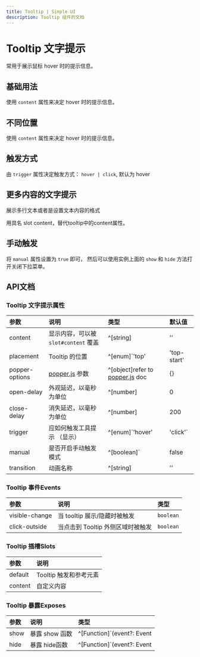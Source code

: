 ```yaml
---
title: Tooltip | Simple UI
description: Tooltip 组件的文档
---
```


# Tooltip 文字提示
常用于展示鼠标 hover 时的提示信息。

## 基础用法
使用 `content` 属性来决定 hover 时的提示信息。

<preview path="../demo/Tooltip/Basic.vue" title="基础用法" description="Tooltip 组件的基础用法"></preview>

## 不同位置
使用 `content` 属性来决定 hover 时的提示信息。

<preview path="../demo/Tooltip/location.vue" title="不同位置" description="Tooltip 组件的不同位置"></preview>

## 触发方式
由 `trigger` 属性决定触发方式： `hover | click`, 默认为 hover

<preview path="../demo/Tooltip/trigger.vue" title="触发方式" description="Tooltip 组件的触发方式"></preview>

## 更多内容的文字提示
展示多行文本或者是设置文本内容的格式

用具名 slot content，替代tooltip中的content属性。

<preview path="../demo/Tooltip/slot.vue" title="更多内容的文字提示" description="Tooltip 组件的更多内容的文字提示"></preview>

## 手动触发
将 `manual` 属性设置为 `true` 即可， 然后可以使用实例上面的 `show` 和 `hide` 方法打开关闭下拉菜单。

<preview path="../demo/Tooltip/manual.vue" title="手动触发" description="Tooltip 组件的手动触发"></preview>

## API文档

### Tooltip 文字提示属性
| 参数           | 说明                                             | 类型                                                         | 默认值 |
| :------------- | :----------------------------------------------- | :----------------------------------------------------------- | :----- |
| content        | 显示内容，可以被 `slot#content` 覆盖             | ^[string]                                                    | ''     |
| placement      | Tooltip 的位置                                   | ^[enum]`'top' | 'top-start' | 'top-end' | 'bottom' | 'bottom-start' | 'bottom-end' | 'left' | 'left-start' | 'left-end' | 'right' | 'right-start' | 'right-end'` | bottom |
| popper-options | [popper.js](https://popper.js.org/docs/v2/) 参数 | ^[object]refer to [popper.js](https://popper.js.org/docs/v2/) doc | {}     |
| open-delay     | 外观延迟，以毫秒为单位                           | ^[number]                                                    | 0      |
| close-delay    | 消失延迟，以毫秒为单位                           | ^[number]                                                    | 200    |
| trigger        | 应如何触发工具提示 （显示）                      | ^[enum]`'hover' | 'click'`                                   | hover  |
| manual         | 是否开启手动触发模式                             | ^[boolean]`                                                  | false  |
| transition     | 动画名称                                         | ^[string]                                                    | ''     |

### Tooltip 事件Events
| 参数           | 说明                              | 类型      |
| :------------- | :-------------------------------- | :-------- |
| visible-change | 当 tooltip 展示/隐藏时被触发      | `boolean` |
| click-outside  | 当点击到 Tooltip 外侧区域时被触发 | `boolean` |

### Tooltip 插槽Slots
| 参数    | 说明                   |
| :------ | :--------------------- |
| default | Tooltip 触发和参考元素 |
| content | 自定义内容             |

### Tooltip 暴露Exposes
| 参数 | 说明           | 类型                                             |
| :--- | :------------- | :----------------------------------------------- |
| show | 暴露 show 函数 | ^[Function]`(event?: Event | undefined) => void` |
| hide | 暴露 hide函数  | ^[Function]`(event?: Event | undefined) => void` |